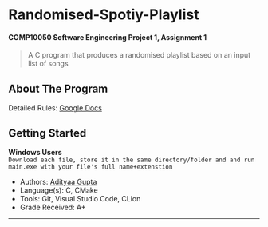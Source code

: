 # Randomised-Spotiy-Playlist
#### COMP10050 Software Engineering Project 1, Assignment 1
> A C program that produces a randomised playlist based on an input list of songs

## About The Program


Detailed Rules: [Google Docs](https://www.youtube.com/watch?v=dQw4w9WgXcQ)

## Getting Started
__Windows Users__  
```Download each file, store it in the same directory/folder and and run main.exe with your file's full name+extenstion```

* Authors:          [Adityaa Gupta](https://github.com/Adwgupta)
* Language(s):      C, CMake 
* Tools:            Git, Visual Studio Code, CLion 
* Grade Received:   A+
 --- ---
